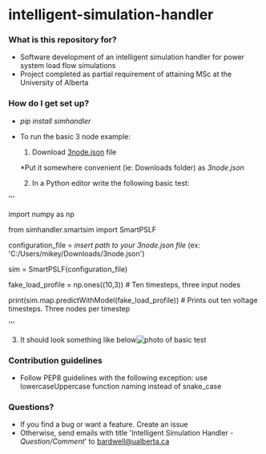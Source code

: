 # intelligent-simulation-handler

### What is this repository for? ###

* Software development of an intelligent simulation handler for power system load flow simulations
* Project completed as partial requirement of attaining MSc at the University of Alberta  

### How do I get set up? ###

* *pip install simhandler*
* To run the basic 3 node example:
  1. Download [3node.json](https://github.com/mbardwell/intelligent-simulation-handler/tree/master/simhandler/data/network_configurations) file

  *Put it somewhere convenient (ie: Downloads folder) as *3node.json*
    
  2. In a Python editor write the following basic test:
  
'''

import numpy as np

from simhandler.smartsim import SmartPSLF

configuration_file = *insert path to your 3node.json file* (ex: 'C:/Users/mikey/Downloads/3node.json')

sim = SmartPSLF(configuration_file)

fake_load_profile = np.ones((10,3)) # Ten timesteps, three input nodes

print(sim.map.predictWithModel(fake_load_profile)) # Prints out ten voltage timesteps. Three nodes per timestep

'''

  3. It should look something like below![photo of basic test](https://user-images.githubusercontent.com/11367325/50410536-ce69e700-07b6-11e9-979e-51633080eb35.PNG)
     
### Contribution guidelines ###

* Follow PEP8 guidelines with the following exception: use lowercaseUppercase function naming instead of snake_case

### Questions? ###

* If you find a bug or want a feature. Create an issue
* Otherwise, send emails with title 'Intelligent Simulation Handler - *Question/Comment*' to bardwell@ualberta.ca
